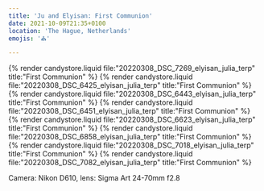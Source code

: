 ```yaml
---
title: 'Ju and Elyisan: First Communion'
date: 2021-10-09T21:35+0100
location: 'The Hague, Netherlands'
emojis: '⛪'

---
```


{% render candystore.liquid file:"20220308_DSC_7269_elyisan_julia_terp" title:"First Communion" %}
{% render candystore.liquid file:"20220308_DSC_6425_elyisan_julia_terp" title:"First Communion" %}
{% render candystore.liquid file:"20220308_DSC_6443_elyisan_julia_terp" title:"First Communion" %}
{% render candystore.liquid file:"20220308_DSC_6451_elyisan_julia_terp" title:"First Communion" %}
{% render candystore.liquid file:"20220308_DSC_6623_elyisan_julia_terp" title:"First Communion" %}
{% render candystore.liquid file:"20220308_DSC_6858_elyisan_julia_terp" title:"First Communion" %}
{% render candystore.liquid file:"20220308_DSC_7018_elyisan_julia_terp" title:"First Communion" %}
{% render candystore.liquid file:"20220308_DSC_7082_elyisan_julia_terp" title:"First Communion" %}

Camera: Nikon D610, lens: Sigma Art 24-70mm f2.8

